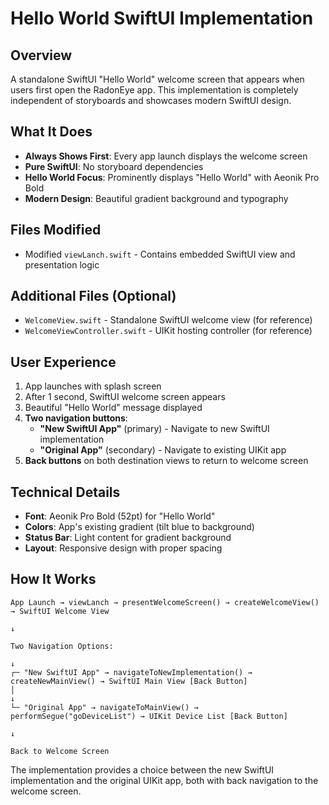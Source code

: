 # Hello World SwiftUI Implementation

## Overview
A standalone SwiftUI "Hello World" welcome screen that appears when users first open the RadonEye app. This implementation is completely independent of storyboards and showcases modern SwiftUI design.

## What It Does
- **Always Shows First**: Every app launch displays the welcome screen
- **Pure SwiftUI**: No storyboard dependencies 
- **Hello World Focus**: Prominently displays "Hello World" with Aeonik Pro Bold
- **Modern Design**: Beautiful gradient background and typography

## Files Modified
- Modified `viewLanch.swift` - Contains embedded SwiftUI view and presentation logic

## Additional Files (Optional)
- `WelcomeView.swift` - Standalone SwiftUI welcome view (for reference)
- `WelcomeViewController.swift` - UIKit hosting controller (for reference)

## User Experience
1. App launches with splash screen
2. After 1 second, SwiftUI welcome screen appears
3. Beautiful "Hello World" message displayed
4. **Two navigation buttons**:
   - **"New SwiftUI App"** (primary) - Navigate to new SwiftUI implementation
   - **"Original App"** (secondary) - Navigate to existing UIKit app
5. **Back buttons** on both destination views to return to welcome screen

## Technical Details
- **Font**: Aeonik Pro Bold (52pt) for "Hello World"
- **Colors**: App's existing gradient (tilt blue to background)
- **Status Bar**: Light content for gradient background
- **Layout**: Responsive design with proper spacing

## How It Works
```
App Launch → viewLanch → presentWelcomeScreen() → createWelcomeView() → SwiftUI Welcome View
                                                                              ↓
                                                                    Two Navigation Options:
                                                                              ↓
┌─ "New SwiftUI App" → navigateToNewImplementation() → createNewMainView() → SwiftUI Main View [Back Button]
│                                                                                              ↓
└─ "Original App" → navigateToMainView() → performSegue("goDeviceList") → UIKit Device List [Back Button]
                                                                                              ↓
                                                                              Back to Welcome Screen
```

The implementation provides a choice between the new SwiftUI implementation and the original UIKit app, both with back navigation to the welcome screen. 
